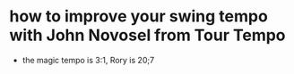 
# how to improve your swing tempo with John Novosel from Tour Tempo
* the magic tempo is 3:1, Rory is 20;7
